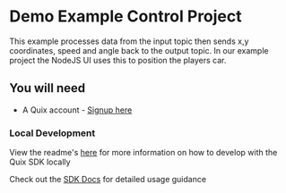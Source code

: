 # Demo Example Control Project

This example processes data from the input topic then sends x,y coordinates, speed and angle back to the output topic. 
In our example project the NodeJS UI uses this to position the players car.


## You will need

- A Quix account - [Signup here](https://quix.ai/signup)

### Local Development

View the readme's [here](https://github.com/quixai/quix-library/tree/main/python/LocalDevelopment) 
for more information on how to develop with the Quix SDK locally

Check out the [SDK Docs](https://quix.ai/docs/sdk/introduction.html) for detailed usage guidance

